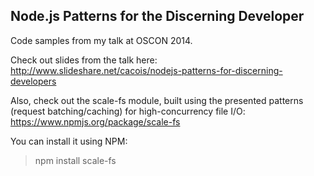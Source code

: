## Node.js Patterns for the Discerning Developer

Code samples from my talk at OSCON 2014.

Check out slides from the talk here: http://www.slideshare.net/cacois/nodejs-patterns-for-discerning-developers

Also, check out the scale-fs module, built using the presented patterns (request batching/caching) for high-concurrency file I/O: https://www.npmjs.org/package/scale-fs

You can install it using NPM:

> npm install scale-fs
